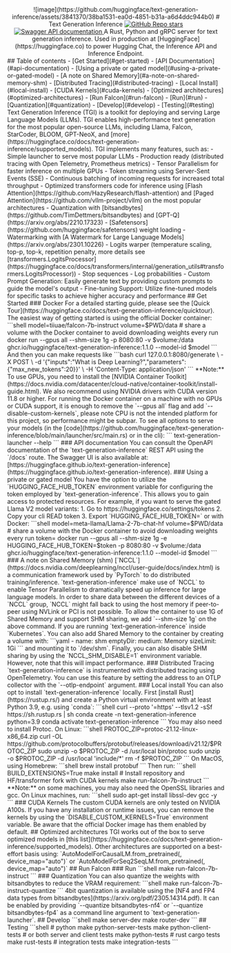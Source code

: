 <div align="center">
![image](https://github.com/huggingface/text-generation-inference/assets/3841370/38ba1531-ea0d-4851-b31a-a6d4ddc944b0)
# Text Generation Inference
<a href="https://github.com/huggingface/text-generation-inference">
  <img alt="GitHub Repo stars" src="https://img.shields.io/github/stars/huggingface/text-generation-inference?style=social">
</a>
<a href="https://huggingface.github.io/text-generation-inference">
  <img alt="Swagger API documentation" src="https://img.shields.io/badge/API-Swagger-informational">
</a>
A Rust, Python and gRPC server for text generation inference. Used in production at [HuggingFace](https://huggingface.co)
to power Hugging Chat, the Inference API and Inference Endpoint.
</div>
## Table of contents
- [Get Started](#get-started)
  - [API Documentation](#api-documentation)
  - [Using a private or gated model](#using-a-private-or-gated-model)
  - [A note on Shared Memory](#a-note-on-shared-memory-shm)
  - [Distributed Tracing](#distributed-tracing)
  - [Local Install](#local-install)
  - [CUDA Kernels](#cuda-kernels)
- [Optimized architectures](#optimized-architectures)
- [Run Falcon](#run-falcon)
  - [Run](#run)
  - [Quantization](#quantization)
- [Develop](#develop)
- [Testing](#testing)
Text Generation Inference (TGI) is a toolkit for deploying and serving Large Language Models (LLMs). TGI enables high-performance text generation for the most popular open-source LLMs, including Llama, Falcon, StarCoder, BLOOM, GPT-NeoX, and [more](https://huggingface.co/docs/text-generation-inference/supported_models). TGI implements many features, such as:
- Simple launcher to serve most popular LLMs
- Production ready (distributed tracing with Open Telemetry, Prometheus metrics)
- Tensor Parallelism for faster inference on multiple GPUs
- Token streaming using Server-Sent Events (SSE)
- Continuous batching of incoming requests for increased total throughput
- Optimized transformers code for inference using [Flash Attention](https://github.com/HazyResearch/flash-attention) and [Paged Attention](https://github.com/vllm-project/vllm) on the most popular architectures
- Quantization with [bitsandbytes](https://github.com/TimDettmers/bitsandbytes) and [GPT-Q](https://arxiv.org/abs/2210.17323)
- [Safetensors](https://github.com/huggingface/safetensors) weight loading
- Watermarking with [A Watermark for Large Language Models](https://arxiv.org/abs/2301.10226)
- Logits warper (temperature scaling, top-p, top-k, repetition penalty, more details see [transformers.LogitsProcessor](https://huggingface.co/docs/transformers/internal/generation_utils#transformers.LogitsProcessor))
- Stop sequences
- Log probabilities
- Custom Prompt Generation: Easily generate text by providing custom prompts to guide the model's output
- Fine-tuning Support: Utilize fine-tuned models for specific tasks to achieve higher accuracy and performance
## Get Started
### Docker
For a detailed starting guide, please see the [Quick Tour](https://huggingface.co/docs/text-generation-inference/quicktour). The easiest way of getting started is using the official Docker container:
```shell
model=tiiuae/falcon-7b-instruct
volume=$PWD/data # share a volume with the Docker container to avoid downloading weights every run
docker run --gpus all --shm-size 1g -p 8080:80 -v $volume:/data ghcr.io/huggingface/text-generation-inference:1.1.0 --model-id $model
```
And then you can make requests like
```bash
curl 127.0.0.1:8080/generate \
    -X POST \
    -d '{"inputs":"What is Deep Learning?","parameters":{"max_new_tokens":20}}' \
    -H 'Content-Type: application/json'
```
**Note:** To use GPUs, you need to install the [NVIDIA Container Toolkit](https://docs.nvidia.com/datacenter/cloud-native/container-toolkit/install-guide.html). We also recommend using NVIDIA drivers with CUDA version 11.8 or higher. For running the Docker container on a machine with no GPUs or CUDA support, it is enough to remove the `--gpus all` flag and add `--disable-custom-kernels`, please note CPU is not the intended platform for this project, so performance might be subpar.
To see all options to serve your models (in the [code](https://github.com/huggingface/text-generation-inference/blob/main/launcher/src/main.rs) or in the cli):
```
text-generation-launcher --help
```
### API documentation
You can consult the OpenAPI documentation of the `text-generation-inference` REST API using the `/docs` route.
The Swagger UI is also available at: [https://huggingface.github.io/text-generation-inference](https://huggingface.github.io/text-generation-inference).
### Using a private or gated model
You have the option to utilize the `HUGGING_FACE_HUB_TOKEN` environment variable for configuring the token employed by
`text-generation-inference`. This allows you to gain access to protected resources.
For example, if you want to serve the gated Llama V2 model variants:
1. Go to https://huggingface.co/settings/tokens
2. Copy your cli READ token
3. Export `HUGGING_FACE_HUB_TOKEN=<your cli READ token>`
or with Docker:
```shell
model=meta-llama/Llama-2-7b-chat-hf
volume=$PWD/data # share a volume with the Docker container to avoid downloading weights every run
token=<your cli READ token>
docker run --gpus all --shm-size 1g -e HUGGING_FACE_HUB_TOKEN=$token -p 8080:80 -v $volume:/data ghcr.io/huggingface/text-generation-inference:1.1.0 --model-id $model
```
### A note on Shared Memory (shm)
[`NCCL`](https://docs.nvidia.com/deeplearning/nccl/user-guide/docs/index.html) is a communication framework used by
`PyTorch` to do distributed training/inference. `text-generation-inference` make
use of `NCCL` to enable Tensor Parallelism to dramatically speed up inference for large language models.
In order to share data between the different devices of a `NCCL` group, `NCCL` might fall back to using the host memory if
peer-to-peer using NVLink or PCI is not possible.
To allow the container to use 1G of Shared Memory and support SHM sharing, we add `--shm-size 1g` on the above command.
If you are running `text-generation-inference` inside `Kubernetes`. You can also add Shared Memory to the container by
creating a volume with:
```yaml
- name: shm
  emptyDir:
   medium: Memory
   sizeLimit: 1Gi
```
and mounting it to `/dev/shm`.
Finally, you can also disable SHM sharing by using the `NCCL_SHM_DISABLE=1` environment variable. However, note that
this will impact performance.
### Distributed Tracing
`text-generation-inference` is instrumented with distributed tracing using OpenTelemetry. You can use this feature
by setting the address to an OTLP collector with the `--otlp-endpoint` argument.
### Local install
You can also opt to install `text-generation-inference` locally.
First [install Rust](https://rustup.rs/) and create a Python virtual environment with at least
Python 3.9, e.g. using `conda`:
```shell
curl --proto '=https' --tlsv1.2 -sSf https://sh.rustup.rs | sh
conda create -n text-generation-inference python=3.9
conda activate text-generation-inference
```
You may also need to install Protoc.
On Linux:
```shell
PROTOC_ZIP=protoc-21.12-linux-x86_64.zip
curl -OL https://github.com/protocolbuffers/protobuf/releases/download/v21.12/$PROTOC_ZIP
sudo unzip -o $PROTOC_ZIP -d /usr/local bin/protoc
sudo unzip -o $PROTOC_ZIP -d /usr/local 'include/*'
rm -f $PROTOC_ZIP
```
On MacOS, using Homebrew:
```shell
brew install protobuf
```
Then run:
```shell
BUILD_EXTENSIONS=True make install # Install repository and HF/transformer fork with CUDA kernels
make run-falcon-7b-instruct
```
**Note:** on some machines, you may also need the OpenSSL libraries and gcc. On Linux machines, run:
```shell
sudo apt-get install libssl-dev gcc -y
```
### CUDA Kernels
The custom CUDA kernels are only tested on NVIDIA A100s. If you have any installation or runtime issues, you can remove
the kernels by using the `DISABLE_CUSTOM_KERNELS=True` environment variable.
Be aware that the official Docker image has them enabled by default.
## Optimized architectures
TGI works out of the box to serve optimized models in [this list](https://huggingface.co/docs/text-generation-inference/supported_models).
Other architectures are supported on a best-effort basis using:
`AutoModelForCausalLM.from_pretrained(<model>, device_map="auto")`
or
`AutoModelForSeq2SeqLM.from_pretrained(<model>, device_map="auto")`
## Run Falcon
### Run
```shell
make run-falcon-7b-instruct
```
### Quantization
You can also quantize the weights with bitsandbytes to reduce the VRAM requirement:
```shell
make run-falcon-7b-instruct-quantize
```
4bit quantization is available using the [NF4 and FP4 data types from bitsandbytes](https://arxiv.org/pdf/2305.14314.pdf). It can be enabled by providing `--quantize bitsandbytes-nf4` or `--quantize bitsandbytes-fp4` as a command line argument to `text-generation-launcher`.
## Develop
```shell
make server-dev
make router-dev
```
## Testing
```shell
# python
make python-server-tests
make python-client-tests
# or both server and client tests
make python-tests
# rust cargo tests
make rust-tests
# integration tests
make integration-tests
```